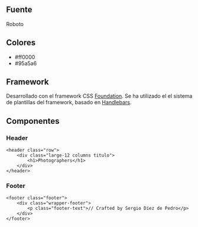 ## Fuente

Roboto

## Colores

* #ff0000
* #95a5a6

## Framework

Desarrollado con el framework CSS [Foundation](http://foundation.zurb.com/). Se ha utilizado el el sistema de plantillas del framework, basado en [Handlebars](http://handlebarsjs.com/).

## Componentes

### Header

```html_example
<header class="row">
    <div class="large-12 columns titulo">
        <h1>Photographers</h1>
    </div>
</header>
```

### Footer

```html_example
<footer class="footer">
    <div class="wrapper-footer">
        <p class="footer-text">// Crafted by Sergio Díez de Pedro</p>
    </div>
</footer>
```